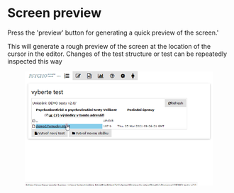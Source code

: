 # Screen preview

Press the 'preview' button for generating a quick preview of the screen.'

This will generate a rough preview of the screen at the location of the cursor in the editor. Changes of the test structure or test can be repeatedly inspected this way

<figure><img src="../../.gitbook/assets/mz6ix9q3qx.gif" alt=""><figcaption></figcaption></figure>

